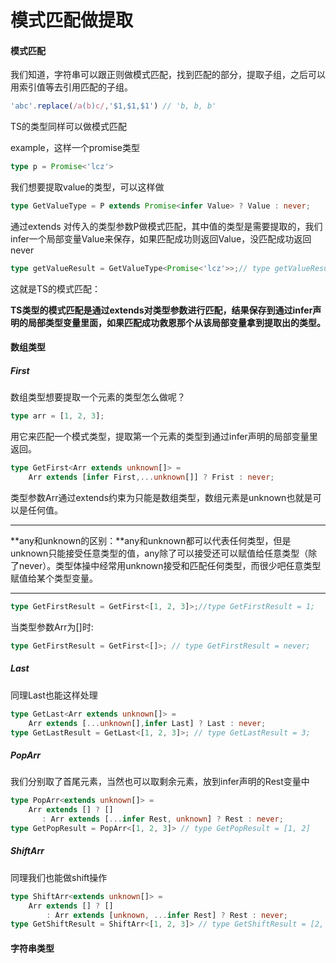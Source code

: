 # 模式匹配做提取

#### 模式匹配

我们知道，字符串可以跟正则做模式匹配，找到匹配的部分，提取子组，之后可以用索引值等去引用匹配的子组。

```js
'abc'.replace(/a(b)c/,'$1,$1,$1') // 'b, b, b'
```

TS的类型同样可以做模式匹配

example，这样一个promise类型

```ts
type p = Promise<'lcz'>
```

我们想要提取value的类型，可以这样做

```ts
type GetValueType = P extends Promise<infer Value> ? Value : never;
```

通过extends 对传入的类型参数P做模式匹配，其中值的类型是需要提取的，我们infer一个局部变量Value来保存，如果匹配成功则返回Value，没匹配成功返回never

```ts
type getValueResult = GetValueType<Promise<'lcz'>>;// type getValueResult = 'lcz';
```

这就是TS的模式匹配：

**TS类型的模式匹配是通过extends对类型参数进行匹配，结果保存到通过infer声明的局部类型变量里面，如果匹配成功救恩那个从该局部变量拿到提取出的类型。**

#### 数组类型

##### First

数组类型想要提取一个元素的类型怎么做呢？

```ts
type arr = [1, 2, 3];
```

用它来匹配一个模式类型，提取第一个元素的类型到通过infer声明的局部变量里返回。

```ts
type GetFirst<Arr extends unknown[]> = 
    Arr extends [infer First,...unknown[]] ? Frist : never;
```

类型参数Arr通过extends约束为只能是数组类型，数组元素是unknown也就是可以是任何值。

------

**any和unknown的区别：**any和unknown都可以代表任何类型，但是unknown只能接受任意类型的值，any除了可以接受还可以赋值给任意类型（除了never）。类型体操中经常用unknown接受和匹配任何类型，而很少吧任意类型赋值给某个类型变量。

------

```ts
type GetFirstResult = GetFirst<[1, 2, 3]>;//type GetFirstResult = 1;
```

当类型参数Arr为[]时:

```ts
type GetFirstResult = GetFirst<[]>; // type GetFirstResult = never;
```

##### Last

同理Last也能这样处理

```ts
type GetLast<Arr extends unknown[]> = 
    Arr extends [...unknown[],infer Last] ? Last : never;
type GetLastResult = GetLast<[1, 2, 3]>; // type GetLastResult = 3;
```

##### PopArr

我们分别取了首尾元素，当然也可以取剩余元素，放到infer声明的Rest变量中

```ts
type PopArr<extends unknown[]> = 
    Arr extends [] ? [] 
       : Arr extends [...infer Rest, unknown] ? Rest : never;
type GetPopResult = PopArr<[1, 2, 3]> // type GetPopResult = [1, 2]
```

##### ShiftArr

同理我们也能做shift操作

```ts
type ShiftArr<extends unknown[]> = 
    Arr extends [] ? []
        : Arr extends [unknown, ...infer Rest] ? Rest : never;
type GetShiftResult = ShiftArr<[1, 2, 3]> // type GetShiftResult = [2, 3]
```

#### 字符串类型